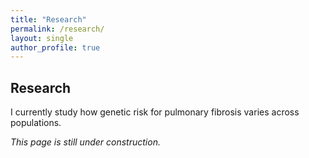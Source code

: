 ```yaml
---
title: "Research"
permalink: /research/
layout: single
author_profile: true
---
```


## Research

I currently study how genetic risk for pulmonary fibrosis varies across populations.  

*This page is still under construction.*
